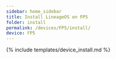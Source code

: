 ```yaml
---
sidebar: home_sidebar
title: Install LineageOS on FP5
folder: install
permalink: /devices/FP5/install/
device: FP5
---
```

{% include templates/device_install.md %}
